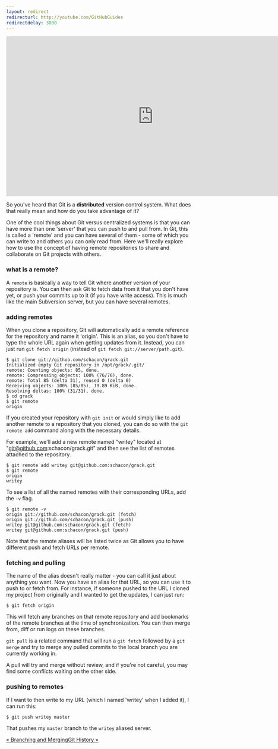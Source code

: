 ```yaml
---
layout: redirect
redirecturl: http://youtube.com/GitHubGuides
redirectdelay: 3000
---
```


<embed src="http://www.youtube.com/v/KWNIKb6sftw" type="application/x-shockwave-flash" width="790" height="430" allowscriptaccess="always" allowfullscreen="true"></embed>

So you've heard that Git is a **distributed** version control system.  What
does that really mean and how do you take advantage of it?

One of the cool things about Git versus centralized systems is that you can
have more than one 'server' that you can push to and pull from.  In Git, this
is called a 'remote' and you can have several of them - some of which you can
write to and others you can only read from. Here we'll really explore how to use
the concept of having remote repositories to share and collaborate on Git
projects with others.

### what is a remote? ###

A `remote` is basically a way to tell Git where another version of your
repository is.  You can then ask Git to fetch data from it that you don't have
yet, or push your commits up to it (if you have write access).  This is much like
the main Subversion server, but you can have several remotes.

### adding remotes  ###

When you clone a repository, Git will automatically add a remote reference
for the repository and name it 'origin'.  This is an
alias, so you don't have to type the whole URL again when getting updates from
it.  Instead, you can just run `git fetch origin` (instead of
`git fetch git://server/path.git`).

	$ git clone git://github.com/schacon/grack.git
	Initialized empty Git repository in /opt/grack/.git/
	remote: Counting objects: 85, done.
	remote: Compressing objects: 100% (76/76), done.
	remote: Total 85 (delta 31), reused 0 (delta 0)
	Receiving objects: 100% (85/85), 19.89 KiB, done.
	Resolving deltas: 100% (31/31), done.
	$ cd grack
	$ git remote
	origin

If you created your repository with `git init` or would simply like to add
another remote to a repository that you cloned, you can do so with the
`git remote add` command along with the necessary details. 

For example, we'll add a new remote named "writey" located
at "git@github.com:schacon/grack.git" and then see the list of remotes
attached to the repository.

	$ git remote add writey git@github.com:schacon/grack.git
	$ git remote
	origin
	writey
	
To see a list of all the named remotes with their corresponding URLs, 
add the `-v` flag.

	$ git remote -v	
	origin git://github.com/schacon/grack.git (fetch)
	origin git://github.com/schacon/grack.git (push)
	writey git@github.com:schacon/grack.git (fetch)
	writey git@github.com:schacon/grack.git (push)

Note that the remote aliases will be listed twice as Git allows 
you to have different push and fetch URLs per remote.

### fetching and pulling ###

The name of the alias doesn't really matter - you can call it just about
anything you want.  Now you have an alias for that URL, so you can use it to
push to or fetch from.  For instance, if someone pushed to the
URL I cloned my project from originally and I wanted to get the updates, I can
just run:

	$ git fetch origin

This will fetch any branches on that remote repository and add bookmarks of 
the remote branches at the time of synchronization. You can then merge from, 
diff or run logs on these branches.

`git pull` is a related command that will run a `git fetch` followed by a 
`git merge` and try to merge any pulled commits to the local branch you 
are currently working in.

A pull will try and merge without review, and if you're not careful, you 
may find some conflicts waiting on the other side.

### pushing to remotes ###

If I want to then write to my URL (which I named 'writey' when I added it),
I can run this:

	$ git push writey master

That pushes my `master` branch to the `writey` aliased server.
<div class="page-turns">
  <a href="branching.html" class="page-prev">&laquo; Branching and Merging</a><a href="log.html" class="page-next">Git History &raquo;</a>
</div>
